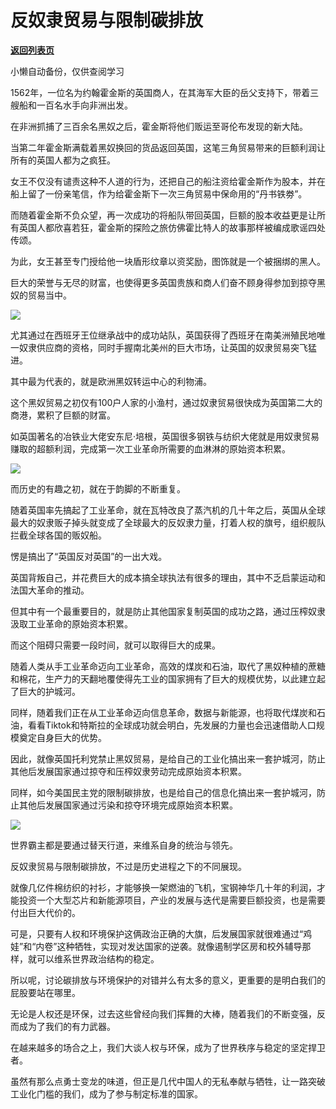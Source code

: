 # 反奴隶贸易与限制碳排放

[**返回列表页**](/gzh/政事堂2019)

小懒自动备份，仅供查阅学习

1562年，一位名为约翰霍金斯的英国商人，在其海军大臣的岳父支持下，带着三艘船和一百名水手向非洲出发。

  

在非洲抓捕了三百余名黑奴之后，霍金斯将他们贩运至哥伦布发现的新大陆。  

  

当第二年霍金斯满载着黑奴换回的货品返回英国，这笔三角贸易带来的巨额利润让所有的英国人都为之疯狂。  

  

女王不仅没有谴责这种不人道的行为，还把自己的船注资给霍金斯作为股本，并在船上留了一份亲笔信，作为给霍金斯下一次三角贸易中保命用的“丹书铁劵”。

  

而随着霍金斯不负众望，再一次成功的将船队带回英国，巨额的股本收益更是让所有英国人都欣喜若狂，霍金斯的探险之旅仿佛霍比特人的故事那样被编成歌谣四处传颂。

  

为此，女王甚至专门授给他一块盾形纹章以资奖励，图饰就是一个被捆绑的黑人。

  

巨大的荣誉与无尽的财富，也使得更多英国贵族和商人们奋不顾身得参加到掠夺黑奴的贸易当中。

  

![](https://mmbiz.qpic.cn/mmbiz_jpg/rxhS23yu8cOPMDURJEQxCY6woytpeIUjO7e1pcibd5vHD6j0xJQxMsuGATVg8RvE25iawIFUUsOZYOFAM70er4Eg/640?wx_fmt=jpeg)

  

尤其通过在西班牙王位继承战中的成功站队，英国获得了西班牙在南美洲殖民地唯一奴隶供应商的资格，同时手握南北美州的巨大市场，让英国的奴隶贸易突飞猛进。

  

其中最为代表的，就是欧洲黑奴转运中心的利物浦。

  

这个黑奴贸易之初仅有100户人家的小渔村，通过奴隶贸易很快成为英国第二大的商港，累积了巨额的财富。  

  

如英国著名的冶铁业大佬安东尼·培根，英国很多钢铁与纺织大佬就是用奴隶贸易赚取的超额利润，完成第一次工业革命所需要的血淋淋的原始资本积累。

  

![](https://mmbiz.qpic.cn/mmbiz_png/rxhS23yu8cOPMDURJEQxCY6woytpeIUjvmxHBOgQCrbxw1dDzDSUaqhJdqicNDiar8TPjsKGugeBntqoKAgMs9dg/640?wx_fmt=jpeg)

  

而历史的有趣之初，就在于韵脚的不断重复。  

  

随着英国率先搞起了工业革命，就在瓦特改良了蒸汽机的几十年之后，英国从全球最大的奴隶贩子掉头就变成了全球最大的反奴隶力量，打着人权的旗号，组织舰队拦截全球各国的贩奴船。

  

愣是搞出了“英国反对英国”的一出大戏。  

  

英国背叛自己，并花费巨大的成本搞全球执法有很多的理由，其中不乏启蒙运动和法国大革命的推动。

  

但其中有一个最重要目的，就是防止其他国家复制英国的成功之路，通过压榨奴隶汲取工业革命的原始资本积累。

  

而这个阻碍只需要一段时间，就可以取得巨大的成果。  

  

随着人类从手工业革命迈向工业革命，高效的煤炭和石油，取代了黑奴种植的蔗糖和棉花，生产力的天翻地覆使得先工业的国家拥有了巨大的规模优势，以此建立起了巨大的护城河。

  

同样，随着我们正在从工业革命迈向信息革命，数据与新能源，也将取代煤炭和石油，看看Tiktok和特斯拉的全球成功就会明白，先发展的力量也会迅速借助人口规模奠定自身巨大的优势。  

  

因此，就像英国托利党禁止黑奴贸易，是给自己的工业化搞出来一套护城河，防止其他后发展国家通过掠夺和压榨奴隶劳动完成原始资本积累。

  

同样，如今美国民主党的限制碳排放，也是给自己的信息化搞出来一套护城河，防止其他后发展国家通过污染和掠夺环境完成原始资本积累。

  

![](https://mmbiz.qpic.cn/mmbiz_jpg/rxhS23yu8cOPMDURJEQxCY6woytpeIUjyXMJCPdRYiaHyzcTcwBjic4W6OiaIuanm1mYibxhKRnlSGLosGMf5F2r8g/640?wx_fmt=jpeg)

  

世界霸主都是要通过替天行道，来维系自身的统治与领先。

  

反奴隶贸易与限制碳排放，不过是历史进程之下的不同展现。  

  

就像几亿件棉纺织的衬衫，才能够换一架燃油的飞机，宝钢神华几十年的利润，才能投资一个大型芯片和新能源项目，产业的发展与迭代是需要巨额投资，也是需要付出巨大代价的。

  

可是，只要有人权和环境保护这俩政治正确的大旗，后发展国家就很难通过“鸡娃”和“内卷”这种牺牲，实现对发达国家的逆袭。就像遏制学区房和校外辅导那样，就可以维系世界政治结构的稳定。

  

所以呢，讨论碳排放与环境保护的对错并么有太多的意义，更重要的是明白我们的屁股要站在哪里。  

  

无论是人权还是环保，过去这些曾经向我们挥舞的大棒，随着我们的不断变强，反而成为了我们的有力武器。

  

在越来越多的场合之上，我们大谈人权与环保，成为了世界秩序与稳定的坚定捍卫者。  

  

虽然有那么点勇士变龙的味道，但正是几代中国人的无私奉献与牺牲，让一路突破工业化门槛的我们，成为了参与制定标准的国家。

  


